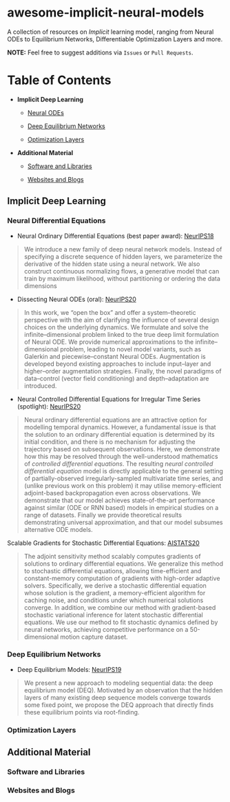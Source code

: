 # awesome-implicit-neural-models
A collection of resources on *Implicit* learning model, ranging from Neural ODEs to Equilibrium Networks, Differentiable Optimization Layers and more.

**NOTE:** Feel free to suggest additions via `Issues` or `Pull Requests`.

# Table of Contents

* **Implicit Deep Learning**

	* [Neural ODEs](#neural-odes)
	
	* [Deep Equilibrium Networks](#deep-equilibrium-networks)
	
	* [Optimization Layers](#optimization-layers)

	
* **Additional Material**
  * [Software and Libraries](#software-and-libraries)

  * [Websites and Blogs](#websites-and-blogs)

## Implicit Deep Learning

### Neural Differential Equations

* Neural Ordinary Differential Equations (best paper award): [NeurIPS18](https://arxiv.org/pdf/1806.07366.pdf)

> We introduce a new family of deep neural network models. Instead of specifying a discrete sequence of hidden layers, we parameterize the derivative of the hidden state using a neural network. We also construct continuous normalizing flows, a generative model that can train by maximum likelihood, without partitioning or ordering the data dimensions

* Dissecting Neural ODEs (oral): [NeurIPS20](https://arxiv.org/abs/2002.08071)

> In this work, we “open the box” and offer a system–theoretic perspective with the aim of clarifying the influence of several design choices on the underlying dynamics. We formulate and solve the infinite–dimensional problem linked to the true deep limit formulation of Neural ODE. We provide numerical approximations to the infinite–dimensional problem, leading to novel model variants, such as Galerkin and piecewise–constant Neural ODEs. Augmentation is developed beyond existing approaches to include input–layer and higher–order augmentation strategies. Finally, the novel paradigms of data–control (vector field conditioning) and depth–adaptation are introduced.

* Neural Controlled Differential Equations for Irregular Time Series (spotlight): [NeurIPS20](https://arxiv.org/abs/2005.08926)

> Neural ordinary differential equations are an attractive option for modelling temporal dynamics. However, a fundamental issue is that the solution to an ordinary differential equation is determined by its initial condition, and there is no mechanism for adjusting the trajectory based on subsequent observations. Here, we demonstrate how this may be resolved through the well-understood mathematics of *controlled differential equations*. The resulting *neural controlled differential equation* model is directly applicable to the general setting of partially-observed irregularly-sampled multivariate time series, and (unlike previous work on this problem) it may utilise memory-efficient adjoint-based backpropagation even across observations. We demonstrate that our model achieves state-of-the-art performance against similar (ODE or RNN based) models in empirical studies on a range of datasets. Finally we provide theoretical results demonstrating universal approximation, and that our model subsumes alternative ODE models. 

Scalable Gradients for Stochastic Differential Equations: [AISTATS20](https://arxiv.org/abs/2001.01328)

> The adjoint sensitivity method scalably computes gradients of solutions to ordinary differential equations. We generalize this method to stochastic differential equations, allowing time-efficient and constant-memory computation of gradients with high-order adaptive solvers. Specifically, we derive a stochastic differential equation whose solution is the gradient, a memory-efficient algorithm for caching noise, and conditions under which numerical solutions converge. In addition, we combine our method with gradient-based stochastic variational inference for latent stochastic differential equations. We use our method to fit stochastic dynamics defined by neural networks, achieving competitive performance on a 50-dimensional motion capture dataset. 

### Deep Equilibrium Networks

* Deep Equilibrium Models: [NeurIPS19](https://arxiv.org/abs/1909.01377)

> We present a new approach to modeling sequential data: the deep equilibrium model (DEQ). Motivated by an observation that the hidden layers of many existing deep sequence models converge towards some fixed point, we propose the DEQ approach that directly finds these equilibrium points via root-finding.

### Optimization Layers



## Additional Material

### Software and Libraries

### Websites and Blogs
